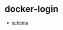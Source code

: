 # docker-login

- [schema](https://github.com/hashibuto/github-actions/blob/master/docker-login/action.yaml)
